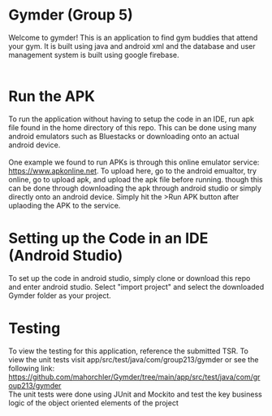 # Gymder (Group 5)
Welcome to gymder! This is an application to find gym buddies that attend your gym. It is built using java and android xml and the database and user management system is built using google firebase. <br><br>

# Run the APK
To run the application without having to setup the code in an IDE, run apk file found in the home directory of this repo. This can be done using many android emulators such as Bluestacks or downloading onto an actual android device.
<br><br>
One example we found to run APKs is through this online emulator service: https://www.apkonline.net. To upload here, go to the android emualtor, try online, go to upload apk, and upload the apk file before running. though this can be done through downloading the apk through android studio or simply directly onto an android device. Simply hit the >Run APK button after uplaoding the APK to the service. 

# Setting up the Code in an IDE (Android Studio)
To set up the code in android studio, simply clone or download this repo and enter android studio. Select "import project" and select the downloaded Gymder folder as your project.

# Testing
To view the testing for this application, reference the submitted TSR. To view the unit tests visit app/src/test/java/com/group213/gymder or see the following link: https://github.com/mahorchler/Gymder/tree/main/app/src/test/java/com/group213/gymder <br>
The unit tests were done using JUnit and Mockito and test the key business logic of the object oriented elements of the project

